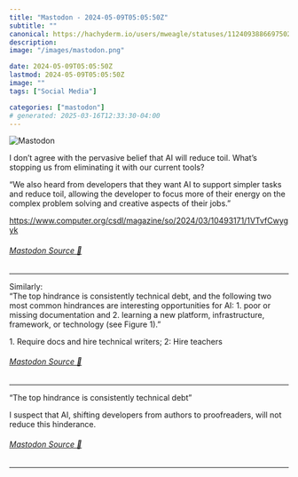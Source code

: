 ```yaml
---
title: "Mastodon - 2024-05-09T05:05:50Z"
subtitle: ""
canonical: https://hachyderm.io/users/mweagle/statuses/112409388669750299
description:
image: "/images/mastodon.png"

date: 2024-05-09T05:05:50Z
lastmod: 2024-05-09T05:05:50Z
image: ""
tags: ["Social Media"]

categories: ["mastodon"]
# generated: 2025-03-16T12:33:30-04:00
---
```

![Mastodon](/images/mastodon.png)

<p>I don’t agree with the pervasive belief that AI will reduce toil. What’s stopping us from eliminating it with our current tools?</p><p>“We also heard from developers that they want AI to support simpler tasks and reduce toil, allowing the developer to focus more of their energy on the complex problem solving and creative aspects of their jobs.”</p><p><a href="https://www.computer.org/csdl/magazine/so/2024/03/10493171/1VTvfCwygyk" target="_blank" rel="nofollow noopener noreferrer" translate="no"><span class="invisible">https://www.</span><span class="ellipsis">computer.org/csdl/magazine/so/</span><span class="invisible">2024/03/10493171/1VTvfCwygyk</span></a></p>


###### [Mastodon Source 🐘](https://hachyderm.io/@mweagle/112409388669750299)

___

<p>Similarly:<br />“The top hindrance is consistently technical debt, and the following two most common hindrances are interesting opportunities for AI: 1. poor or missing documentation and 2. learning a new platform, infrastructure, framework, or technology (see Figure 1).”</p><p>1. Require docs and hire technical writers; 2: Hire teachers</p>


###### [Mastodon Source 🐘](https://hachyderm.io/@mweagle/112409398042379354)

___

<p>“The top hindrance is consistently technical debt”</p><p>I suspect that AI, shifting developers from authors to proofreaders, will not reduce this hinderance.</p>


###### [Mastodon Source 🐘](https://hachyderm.io/@mweagle/112409419260307025)

___
